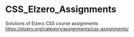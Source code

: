 # CSS_Elzero_Assignments
Solutions of Elzero CSS course assignments https://elzero.org/category/assignments/css-assignments/
